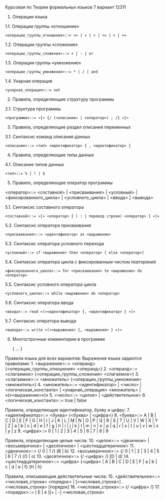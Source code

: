 Курсовая по Теории формальных языков
7 вариант 12311

1. Операции языка
   
  1.1. Операции группы «отношение»
  
    <операции_группы_отношения>::= <> | = | < | <= | > | >=
    
  1.2. Операции группы «сложение»
  
    <операции_группы_сложения>::= + | - | or
    
  1.3. Операции группы «умножение»
  
    <операции_группы_умножения>::= * | / | and
    
  1.4. Унарная операция
  
    <унарная_операция>::= not

2. Правила, определяющие структуру программы
   
  2.1. Структура программы
    
    <программа>::= «{» {/ (<описание> | <оператор>) ; /} «}»

3. Правила, определяющие раздел описания переменных
   
  3.1. Синтаксис команд описания данных
    
    <описание>::= <тип> <идентификатор> { , <идентификатор> }

4. Правила, определяющие типы данных
   
  4.1. Описание типов данных
  
    <тип>::= % | ! | $

5. Правило, определяющее оператор программы
   
<оператор>::= <составной> | <присваивания> | <условный> | <фиксированного_цикла> | <условного_цикла> | <ввода> | <вывода>

  5.1. Синтаксис составного оператора
  
    <составной>::= «[» <оператор> { ( : | перевод строки) <оператор> } «]»
    
  5.2. Синтаксис оператора присваивания
  
    <присваивания>::= <идентификатор> as <выражение>
    
  5.3. Синтаксис оператора условного перехода
  
    <условный>::= if <выражение> then <оператор> [ else <оператор>]
    
  5.4. Синтаксис оператора цикла с фиксированным числом повторений
  
    <фиксированного_цикла>::= for <присваивания> to <выражение> do <оператор>
    
  5.5. Синтаксис условного оператора цикла
  
    <условного_цикла>::= while <выражение> do <оператор>
    
  5.6. Синтаксис оператора ввода
  
    <ввода>::= read «(»<идентификатор> {, <идентификатор> } «)»
    
  5.7. Синтаксис оператора вывода
  
    <вывода>::= write «(»<выражение> {, <выражение> } «)»

6. Многострочные комментарии в программе

      { … }


Правила языка для всех вариантов:
  Выражения языка задаются правилами:
    1. <выражение>::= <операнд>{<операции_группы_отношения> <операнд>}
    2. <операнд>::= <слагаемое> {<операции_группы_сложения> <слагаемое>}
    3. <слагаемое>::= <множитель> {<операции_группы_умножения> <множитель>}
    4. <множитель>::= <идентификатор> | <число> | <логическая_константа> | <унарная_операция> <множитель> | «(»<выражение>«)»
    5. <число>::= <целое> | <действительное>
    6. <логическая_константа>::= true | false

  Правила, определяющие идентификатор, букву и цифру:
    7. <идентификатор>::= <буква> {<буква> | <цифра>}
    8. <буква>::= A | B | C | D | E | F | G | H | I | J | K | L | M | N | O | P | Q | R | S | T | U | V | W | X | Y | Z | a | b | c | d | e | f | g | h | i | j | k | l | m | n | o | p | q | r | s | t | u | v | w | x | y | z
    9. <цифра>::= 0 | 1 | 2 | 3 | 4 | 5 | 6 | 7 | 8 | 9
  
  Правила, определяющие целые числа:
    10. <целое>::= <двоичное> | <восьмеричное> | <десятичное> | <шестнадцатеричное>
    11. <двоичное>::= {/ 0 | 1 /} (B | b)
    12. <восьмеричное>::= {/ 0 | 1 | 2 | 3 | 4 | 5 | 6 | 7 /} (O | o)
    13. <десятичное>::= {/ <цифра> /} [D | d]
    14. <шестнадцатеричное>::= <цифра> {<цифра> | A | B | C | D | E | F | a | b | c | d | e | f} (H | h)
  
  Правила, описывающие действительные числа:
    15. <действительное>::= <числовая_строка> <порядок> | [<числовая_строка>] . <числовая_строка> [порядок]
    16. <числовая_строка>::= {/ <цифра> /}
    17. <порядок>::= ( E | e )[+ | -] <числовая_строка>

